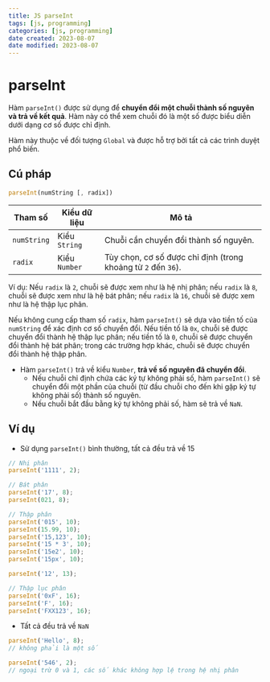 ```yaml
---
title: JS parseInt
tags: [js, programming]
categories: [js, programming]
date created: 2023-08-07
date modified: 2023-08-07
---
```


# parseInt

Hàm `parseInt()` được sử dụng để **chuyển đổi một chuỗi thành số nguyên và trả về kết quả**. Hàm này có thể xem chuỗi đó là một số được biểu diễn dưới dạng cơ số được chỉ định.

Hàm này thuộc về đối tượng `Global` và được hỗ trợ bởi tất cả các trình duyệt phổ biến.

## Cú pháp

```js
parseInt(numString [, radix])
```

| Tham số      | Kiểu dữ liệu | Mô tả                                                         |
| ------------ | ------------ | ------------------------------------------------------------ |
| `numString`  | Kiểu `String`| Chuỗi cần chuyển đổi thành số nguyên.                          |
| `radix`      | Kiểu `Number`| Tùy chọn, cơ số được chỉ định (trong khoảng từ `2` đến `36`).   |

Ví dụ: Nếu `radix` là `2`, chuỗi sẽ được xem như là hệ nhị phân; nếu `radix` là `8`, chuỗi sẽ được xem như là hệ bát phân; nếu `radix` là `16`, chuỗi sẽ được xem như là hệ thập lục phân.

Nếu không cung cấp tham số `radix`, hàm `parseInt()` sẽ dựa vào tiền tố của `numString` để xác định cơ số chuyển đổi. Nếu tiền tố là `0x`, chuỗi sẽ được chuyển đổi thành hệ thập lục phân; nếu tiền tố là `0`, chuỗi sẽ được chuyển đổi thành hệ bát phân; trong các trường hợp khác, chuỗi sẽ được chuyển đổi thành hệ thập phân.

- Hàm `parseInt()` trả về kiểu `Number`, **trả về số nguyên đã chuyển đổi**.
  - Nếu chuỗi chỉ định chứa các ký tự không phải số, hàm `parseInt()` sẽ chuyển đổi một phần của chuỗi (từ đầu chuỗi cho đến khi gặp ký tự không phải số) thành số nguyên.
  - Nếu chuỗi bắt đầu bằng ký tự không phải số, hàm sẽ trả về `NaN`.

## Ví dụ

- Sử dụng `parseInt()` bình thường, tất cả đều trả về 15

```js
// Nhị phân
parseInt('1111', 2);

// Bát phân
parseInt('17', 8);
parseInt(021, 8);

// Thập phân
parseInt('015', 10);
parseInt(15.99, 10);
parseInt('15,123', 10);
parseInt('15 * 3', 10);
parseInt('15e2', 10);
parseInt('15px', 10);

parseInt('12', 13);

// Thập lục phân
parseInt('0xF', 16);
parseInt('F', 16);
parseInt('FXX123', 16);
```

- Tất cả đều trả về `NaN`

```js
parseInt('Hello', 8);
// không phải là một số

parseInt('546', 2);
// ngoại trừ 0 và 1, các số khác không hợp lệ trong hệ nhị phân
```
